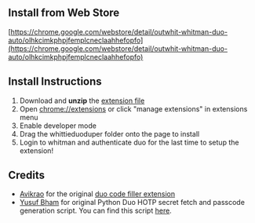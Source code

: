 ## Install from Web Store
[https://chrome.google.com/webstore/detail/outwhit-whitman-duo-auto/olhkcimkphpjfemplcneclaahhefopfo](https://chrome.google.com/webstore/detail/outwhit-whitman-duo-auto/olhkcimkphpjfemplcneclaahhefopfo)

## Install Instructions
1. Download and **unzip** the [extension file](url)
2. Open [chrome://extensions](chrome://extensions) or click "manage extensions" in extensions menu
3. Enable developer mode
4. Drag the whittieduoduper folder onto the page to install
5. Login to whitman and authenticate duo for the last time to setup the extension!


## Credits

- [Avikrao](https://github.com/avikrao) for the original [duo code filler extension](https://github.com/avikrao/duo-extension)
- [Yusuf Bham](https://github.com/fifty-six/) for original Python Duo HOTP secret fetch and passcode generation script. You can find this script [here](https://gist.github.com/fifty-six/80fa6f9d18952ec21253fc10d1c9d548).
